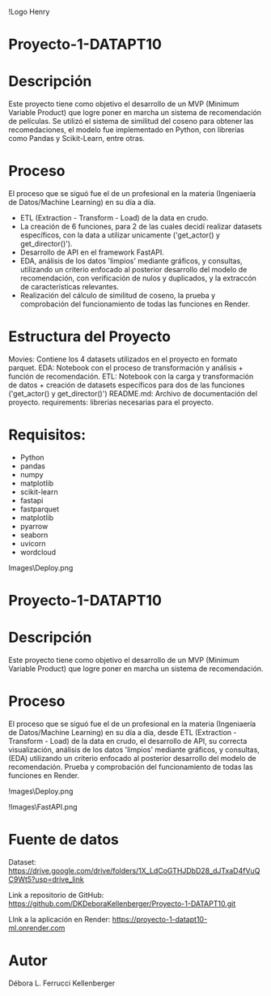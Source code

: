 ﻿
!Logo Henry

# Proyecto-1-DATAPT10

# Descripción
 Este proyecto tiene como objetivo el desarrollo de un MVP (Minimum Variable Product) que logre poner en marcha un sistema de recomendación de películas. Se utilizó el sistema de similitud del coseno para obtener las recomedaciones, el modelo fue implementado en Python, con librerías como Pandas y Scikit-Learn, entre otras.

 # Proceso
 
 El proceso que se siguó fue el de un profesional en la materia (Ingeniaería de Datos/Machine Learning) en su día a día. 
 - ETL (Extraction - Transform - Load) de la data en crudo.
 - La creación de 6 funciones, para 2 de las cuales decidí realizar datasets específicos, con la data a utilizar unicamente ('get_actor() y get_director()').
 - Desarrollo de API en el framework FastAPI.
 - EDA, análisis de los datos 'limpios' mediante gráficos, y consultas, utilizando un criterio enfocado al posterior desarrollo del modelo de recomendación, con verificación de nulos y duplicados, y la extraccón de características relevantes. 
 - Realización del cálculo de similitud de coseno, la prueba y comprobación del funcionamiento de todas las funciones en Render.
 
# Estructura del Proyecto

Movies: Contiene los 4 datasets utilizados en el proyecto en formato parquet.
EDA: Notebook con el proceso de transformación y análisis + función de recomendación.
ETL: Notebook con la carga y transformación de datos + creación de datasets específicos para dos de las funciones ('get_actor() y get_director()')
README.md: Archivo de documentación del proyecto.
requirements: librerias necesarias para el proyecto.

 # Requisitos:

- Python
- pandas
- numpy
- matplotlib
- scikit-learn
- fastapi
- fastparquet
- matplotlib
- pyarrow
- seaborn
- uvicorn
- wordcloud


 Images\Deploy.png
# Proyecto-1-DATAPT10

# Descripción
 Este proyecto tiene como objetivo el desarrollo de un MVP (Minimum Variable Product) que logre poner en marcha un sistema de recomendación.

 # Proceso
 El proceso que se siguó fue el de un profesional en la materia (Ingeniaería de Datos/Machine Learning) en su día a día, desde ETL (Extraction - Transform - Load) de la data en crudo, el desarrollo de API, su correcta visualización, análisis de los datos 'limpios' mediante gráficos, y consultas, (EDA) utilizando un criterio enfocado al posterior desarrollo del modelo de recomendación. Prueba y comprobación del funcionamiento de todas las funciones en Render.

 !mages\Deploy.png

 !Images\FastAPI.png

# Fuente de datos

Dataset:
https://drive.google.com/drive/folders/1X_LdCoGTHJDbD28_dJTxaD4fVuQC9Wt5?usp=drive_link

Link a repositorio de GitHub:
https://github.com/DKDeboraKellenberger/Proyecto-1-DATAPT10.git

LInk a la aplicación en Render:
https://proyecto-1-datapt10-ml.onrender.com

# Autor

Débora L. Ferrucci Kellenberger

